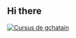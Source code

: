 ## Hi there 
<a href="https://profile.intra.42.fr/users/ccharton">
        <img align="center" src="https://badge.mediaplus.ma/colorfulwaves/ccharton?1337Badge=off&42Network=off&UM6P=off" alt="Cursus de gchatain" />
    </a>

